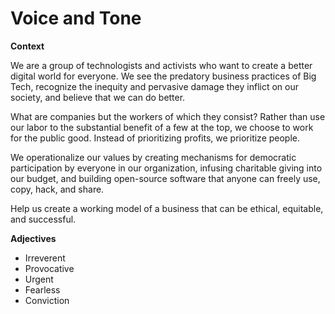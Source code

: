 # Voice and Tone

**Context**

We are a group of technologists and activists who want to create a better digital world for everyone. We see the predatory business practices of Big Tech, recognize the inequity and pervasive damage they inflict on our society, and believe that we can do better. 

What are companies but the workers of which they consist? Rather than use our labor to the substantial benefit of a few at the top, we choose to work for the public good. Instead of prioritizing profits, we prioritize people.

We operationalize our values by creating mechanisms for democratic participation by everyone in our organization, infusing charitable giving into our budget, and building open-source software that anyone can freely use, copy, hack, and share.

Help us create a working model of a business that can be ethical, equitable, and successful.

**Adjectives**

- Irreverent
- Provocative
- Urgent
- Fearless
- Conviction
